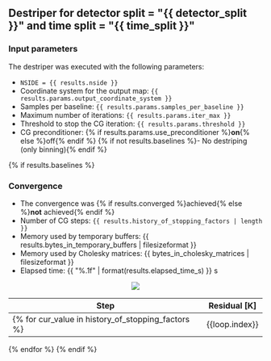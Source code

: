 ## Destriper for detector split = "{{ detector_split }}" and time split = "{{ time_split }}"

### Input parameters

The destriper was executed with the following parameters:

- `NSIDE = {{ results.nside }}`
- Coordinate system for the output map: `{{ results.params.output_coordinate_system }}`
- Samples per baseline: `{{ results.params.samples_per_baseline }}`
- Maximum number of iterations: `{{ results.params.iter_max }}`
- Threshold to stop the CG iteration: `{{ results.params.threshold }}`
- CG preconditioner: {% if results.params.use_preconditioner %}**on**{% else %}off{% endif %}
{% if not results.baselines %}- No destriping (only binning){% endif %}

{% if results.baselines %}
### Convergence

- The convergence was {% if results.converged %}achieved{% else %}**not** achieved{% endif %}
- Number of CG steps: `{{ results.history_of_stopping_factors | length }}`
- Memory used by temporary buffers: {{ results.bytes_in_temporary_buffers | filesizeformat }}
- Memory used by Cholesky matrices: {{ bytes_in_cholesky_matrices | filesizeformat }}
- Elapsed time: {{ "%.1f" | format(results.elapsed_time_s) }} s

<div style="text-align: center">
<img src="{{ cg_plot_filename }}">
</div>

| **Step**                                           | **Residual** [K] |
|----------------------------------------------------|------------------|
{% for cur_value in history_of_stopping_factors %}| {{loop.index}}   | {{ "%.2e" | format(cur_value) }} |
{% endfor %} 
{% endif %}
